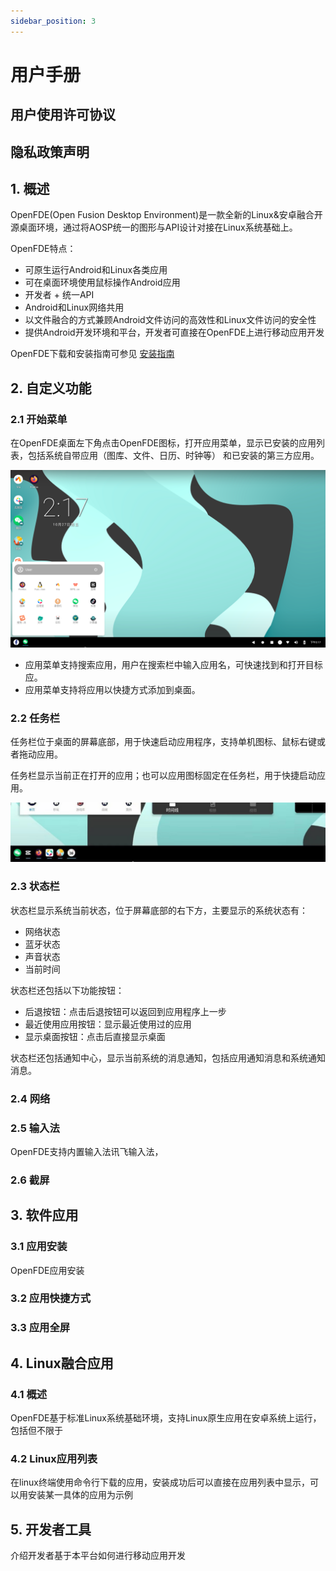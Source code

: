 ```yaml
---
sidebar_position: 3
---
```


# 用户手册

## 用户使用许可协议

## 隐私政策声明

## 1. 概述

OpenFDE(Open Fusion Desktop Environment)是一款全新的Linux&安卓融合开源桌面环境，通过将AOSP统一的图形与API设计对接在Linux系统基础上。

OpenFDE特点：

- 可原生运行Android和Linux各类应用
- 可在桌面环境使用鼠标操作Android应用
- 开发者 + 统一API
- Android和Linux网络共用
- 以文件融合的方式兼顾Android文件访问的高效性和Linux文件访问的安全性
- 提供Android开发环境和平台，开发者可直接在OpenFDE上进行移动应用开发

OpenFDE下载和安装指南可参见 [安装指南](./installation-guide) <!-- 注意这里文档链接不要加md后缀 -->

## 2. 自定义功能

### 2.1 开始菜单

在OpenFDE桌面左下角点击OpenFDE图标，打开应用菜单，显示已安装的应用列表，包括系统自带应用（图库、文件、日历、时钟等） 和已安装的第三方应用。

![menu](./img/开始菜单.png) 

- 应用菜单支持搜索应用，用户在搜索栏中输入应用名，可快速找到和打开目标应。 
- 应用菜单支持将应用以快捷方式添加到桌面。

### 2.2 任务栏

任务栏位于桌面的屏幕底部，用于快速启动应用程序，支持单机图标、鼠标右键或者拖动应用。

任务栏显示当前正在打开的应用；也可以应用图标固定在任务栏，用于快捷启动应用。

![task](./img/任务栏.jpg)

### 2.3 状态栏

状态栏显示系统当前状态，位于屏幕底部的右下方，主要显示的系统状态有：

- 网络状态
- 蓝牙状态
- 声音状态
- 当前时间

状态栏还包括以下功能按钮：

- 后退按钮：点击后退按钮可以返回到应用程序上一步
- 最近使用应用按钮：显示最近使用过的应用
- 显示桌面按钮：点击后直接显示桌面

状态栏还包括通知中心，显示当前系统的消息通知，包括应用通知消息和系统通知消息。

### 2.4 网络

### 2.5 输入法

OpenFDE支持内置输入法讯飞输入法，

### 2.6 截屏

## 3. 软件应用

### 3.1 应用安装

OpenFDE应用安装

### 3.2 应用快捷方式

### 3.3 应用全屏

## 4. Linux融合应用

### 4.1 概述

OpenFDE基于标准Linux系统基础环境，支持Linux原生应用在安卓系统上运行，包括但不限于

### 4.2 Linux应用列表

在linux终端使用命令行下载的应用，安装成功后可以直接在应用列表中显示，可以用安装某一具体的应用为示例

## 5. 开发者工具

介绍开发者基于本平台如何进行移动应用开发